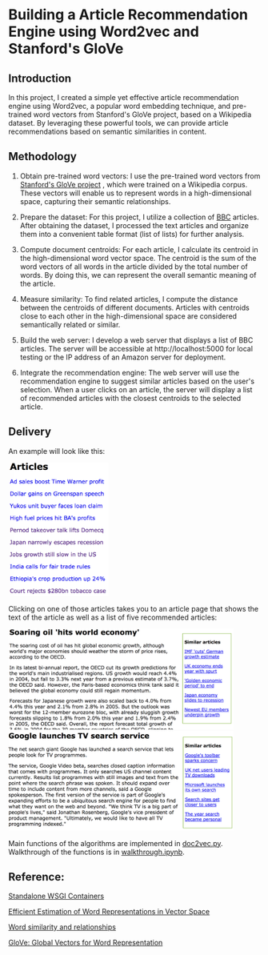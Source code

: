 # Building a Article Recommendation Engine using Word2vec and Stanford's GloVe

## Introduction

In this project, I created a simple yet effective article recommendation engine using Word2vec, a popular word embedding technique, and pre-trained word vectors from Stanford's GloVe project, based on a Wikipedia dataset. By leveraging these powerful tools, we can provide article recommendations based on semantic similarities in content.

## Methodology

1. Obtain pre-trained word vectors: I use the pre-trained word vectors from [Stanford's GloVe project](https://nlp.stanford.edu/projects/glove/) , which were trained on a Wikipedia corpus. These vectors will enable us to represent words in a high-dimensional space, capturing their semantic relationships.

2. Prepare the dataset: For this project, I utilize a collection of [BBC](http://mlg.ucd.ie/datasets/bbc.html) articles. After obtaining the dataset, I processed the text articles and organize them into a convenient table format (list of lists) for further analysis.

3. Compute document centroids: For each article, I calculate its centroid in the high-dimensional word vector space. The centroid is the sum of the word vectors of all words in the article divided by the total number of words. By doing this, we can represent the overall semantic meaning of the article.

4. Measure similarity: To find related articles, I compute the distance between the centroids of different documents. Articles with centroids close to each other in the high-dimensional space are considered semantically related or similar.

5. Build the web server: I develop a web server that displays a list of BBC articles. The server will be accessible at http://localhost:5000 for local testing or the IP address of an Amazon server for deployment.

6. Integrate the recommendation engine: The web server will use the recommendation engine to suggest similar articles based on the user's selection. When a user clicks on an article, the server will display a list of recommended articles with the closest centroids to the selected article. 

## Delivery

An example will look like this:

<img src=figures/articles.png width=200>

Clicking on one of those articles takes you to an article page that shows the text of the article as well as a list of five recommended articles:

<img src=figures/article1.png width=450>
<img src=figures/article2.png width=450>


Main functions of the algorithms are implemented in [doc2vec.py](https://github.com/hxu47/article-recommendation/blob/main/doc2vec.py).
Walkthrough of the functions is in [walkthrough.ipynb](https://github.com/hxu47/article-recommendation/blob/main/walkthrough.ipynb).


## Reference:
[Standalone WSGI Containers](http://flask.pocoo.org/docs/1.0/deploying/wsgi-standalone/)

[Efficient Estimation of Word Representations in Vector Space](http://arxiv.org/pdf/1301.3781.pdf)

[Word similarity and relationships](https://github.com/parrt/msds501/blob/master/projects/wordsim.md)

[GloVe: Global Vectors for Word Representation](https://nlp.stanford.edu/projects/glove/)
